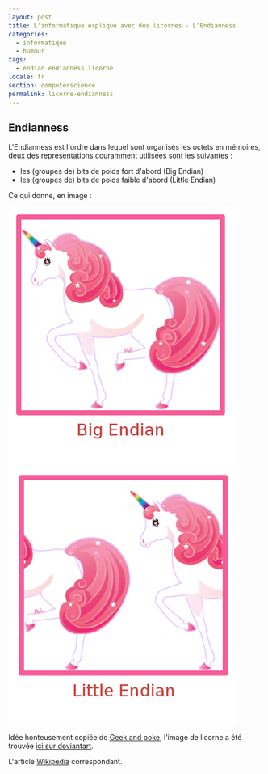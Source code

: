 ```yaml
---
layout: post
title: L'informatique expliqué avec des licornes - L'Endianness
categories:
  - informatique
  - humour
tags:
  - endian endianness licorne
locale: fr
section: computerscience
permalink: licorne-endianness
---
```

<h2>Endianness</h2>
<p>L'Endianness est l'ordre dans lequel sont organisés les octets en mémoires, deux des représentations couramment utilisées sont les suivantes :
<ul>
  <li>les (groupes de) bits de poids fort d'abord (Big Endian)</li>
  <li>les (groupes de) bits de poids faible d'abord (Little Endian)</li>
</ul>
</p>
<p>
Ce qui donne, en image :
</p>
<p class="text-center">
<img alt="endianess" src="/resources/uploads/endianess.png" />
</p>
<p>
Idée honteusement copiée de <a href="http://geekandpoke.typepad.com/geekandpoke/2011/09/simply-explained-1.html" target="_blank">Geek and poke</a>, l'image de licorne a été trouvée <a href="http://aviluff.deviantart.com/art/Vector-Unicorn-200925629" target="_blank">ici sur deviantart</a>.
</p>
<p>
L'article <a href="http://fr.wikipedia.org/wiki/Endianness" target="_blank">Wikipedia</a> correspondant.
</p>
